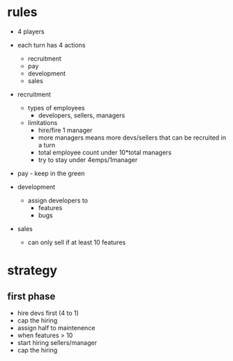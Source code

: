 # rules

- 4 players

- each turn has 4 actions
  - recruitment
  - pay
  - development
  - sales

- recruitment
  - types of employees
    - developers, sellers, managers
  - limitations
    - hire/fire 1 manager
    - more managers means more devs/sellers that can be recruited in a turn
    - total employee count under 10*total managers
    - try to stay under 4emps/1manager

- pay - keep in the green

- development
  - assign developers to
    - features
    - bugs

- sales
  - can only sell if at least 10 features


# strategy

## first phase

- hire devs first (4 to 1)
- cap the hiring
- assign half to maintenence
- when features > 10
- start hiring sellers/manager
- cap the hiring
